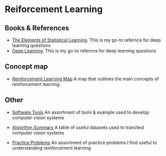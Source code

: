 # Reiforcement Learning


## Books & References

- [The Elements of Statistical Learning](https://github.com/). This is my go-to refernce for deep learning questions
- [Deep Learning](https://github.com/). This is my go-to refernce for deep learning questions


## Concept map

-   [Reinforcement Learning Map](http://scikit-learn.org/stable/) A map that outlines the main concepts of reinforcement learning.


## Other

-   [Software Tools](http://scikit-learn.org/stable/) An assortment of tools & example used to develop computer vision systems

-   [Algorithm Summary](http://www.astropy.org/) A table of useful datasets used to train/test computer vision systems

-   [Practice Problems](http://scikit-learn.org/stable/) An assortment of practice problems I find useful to understanding reinforcement learning







